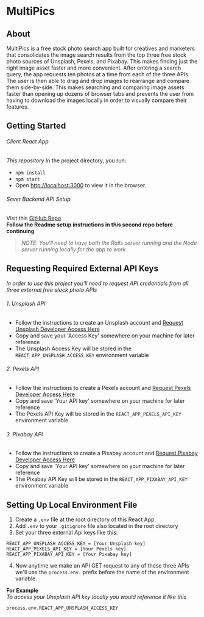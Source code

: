 # MultiPics
## About
MultiPics is a free stock photo search app built for creatives and marketers that consolidates the image search results from the top three free stock photo sources of Unsplash, Pexels, and Pixabay. This makes finding just the right image asset faster and more convenient. After entering a search query, the app requests ten photos at a time from each of the three APIs. The user is then able to drag and drop images to rearrange and compare them side-by-side. This makes searching and comparing image assets faster than opening up dozens of browser tabs and prevents the user from having to download the images locally in order to visually compare their features.

## Getting Started
###### Client React App
*This repository*
In the project directory, you run:
* `npm install`
* `npm start`
* Open [http://localhost:3000](http://localhost:3000) to view it in the browser.

###### Sever Backend API Setup
Visit this [GitHub Repo](https://github.com/katrpilar/free-stock-api)<br>
**Follow the Readme setup instructions in this second repo before continuing**<br>
>*NOTE: You'll need to have both the Rails server running and the Node server running locally for the app to work*

## Requesting Required External API Keys

*In order to use this project you'll need to request API credentials from all three external free stock photo APIs*

###### 1. Unsplash API
* Follow the instructions to create an Unsplash account and [Request Unsplash Developer Access Here](https://unsplash.com/documentation#creating-a-developer-account)
* Copy and save your 'Access Key' somewhere on your machine for later reference
* The Unsplash Access Key will be stored in the `REACT_APP_UNSPLASH_ACCESS_KEY` environment variable

###### 2. Pexels API
* Follow the instructions to create a Pexels account and [Request Pexels Developer Access Here](https://www.pexels.com/api/documentation/)
* Copy and save 'Your API key' somewhere on your machine for later reference
* The Pexels API Key will be stored in the `REACT_APP_PEXELS_API_KEY` environment variable

###### 3. Pixabay API
* Follow the instructions to create a Pixabay account and [Request Pixabay Developer Access Here](https://pixabay.com/api/docs/)
* Copy and save 'Your API key' somewhere on your machine for later reference
* The Pixabay API Key will be stored in the `REACT_APP_PIXABAY_API_KEY` environment variable

## Setting Up Local Environment File
1. Create a `.env` file at the root directory of this React App
2. Add `.env` to your `.gitignore` file also located in the root directory
3. Set your three external Api keys like this: <br>
```
REACT_APP_UNSPLASH_ACCESS_KEY = [Your Unsplash key]
REACT_APP_PEXELS_API_KEY = [Your Pexels key]
REACT_APP_PIXABAY_API_KEY = [Your Pixabay key]
```
4. Now anytime we make an API GET request to any of these three APIs we'll use the `process.env.` prefix before the name of the environment variable.

**For Example**<br>
*To access your Unsplash API key locally you would reference it like this*
```
process.env.REACT_APP_UNSPLASH_ACCESS_KEY
```
